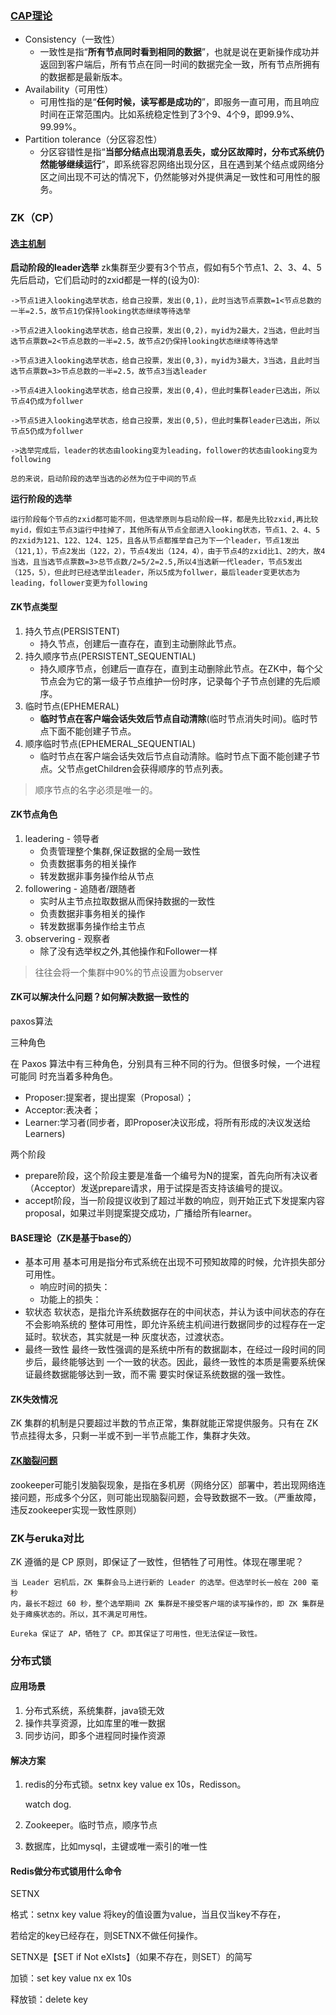 ### [CAP理论](https://blog.csdn.net/weixin_43899069/article/details/121310759)

- Consistency（一致性）
  - 一致性是指“**所有节点同时看到相同的数据**”，也就是说在更新操作成功并返回到客户端后，所有节点在同一时间的数据完全一致，所有节点所拥有的数据都是最新版本。
- Availability（可用性）
  - 可用性指的是“**任何时候，读写都是成功的**”，即服务一直可用，而且响应时间在正常范围内。比如系统稳定性到了3个9、4个9，即99.9%、99.99%。
- Partition tolerance（分区容忍性）
  - 分区容错性是指“**当部分结点出现消息丢失，或分区故障时，分布式系统仍然能够继续运行**”，即系统容忍网络出现分区，且在遇到某个结点或网络分区之间出现不可达的情况下，仍然能够对外提供满足一致性和可用性的服务。



### ZK（CP）

#### [选主机制](https://blog.csdn.net/liaofeifeifeifei/article/details/119712395)

**启动阶段的leader选举**
zk集群至少要有3个节点，假如有5个节点1、2、3、4、5先后启动，它们启动时的zxid都是一样的(设为0):

```
->节点1进入looking选举状态，给自己投票，发出(0,1)，此时当选节点票数=1<节点总数的一半=2.5，故节点1仍保持looking状态继续等待选举

->节点2进入looking选举状态，给自己投票，发出(0,2)，myid为2最大，2当选，但此时当选节点票数=2<节点总数的一半=2.5，故节点2仍保持looking状态继续等待选举

->节点3进入looking选举状态，给自己投票，发出(0,3)，myid为3最大，3当选，且此时当选节点票数=3>节点总数的一半=2.5，故节点3当选leader

->节点4进入looking选举状态，给自己投票，发出(0,4)，但此时集群leader已选出，所以节点4仍成为follwer

->节点5进入looking选举状态，给自己投票，发出(0,5)，但此时集群leader已选出，所以节点5仍成为follwer

->选举完成后，leader的状态由looking变为leading，follower的状态由looking变为following

总的来说，启动阶段的选举当选的必然为位于中间的节点
```

**运行阶段的选举**

```
运行阶段每个节点的zxid都可能不同，但选举原则与启动阶段一样，都是先比较zxid,再比较myid，假如主节点3运行中挂掉了，其他所有从节点全部进入looking状态，节点1、2、4、5的zxid为121、122、124、125，且各从节点都推举自己为下一个leader，节点1发出（121,1），节点2发出（122，2），节点4发出（124，4），由于节点4的zxid比1、2的大，故4当选，且当选节点票数=3>总节点数/2=5/2=2.5,所以4当选新一代leader，节点5发出（125，5），但此时已经选举出leader，所以5成为follwer，最后leader变更状态为leading，follower变更为following
```



#### ZK节点类型

1. 持久节点(PERSISTENT)
   - 持久节点，创建后一直存在，直到主动删除此节点。
2. 持久顺序节点(PERSISTENT_SEQUENTIAL)
   - 持久顺序节点，创建后一直存在，直到主动删除此节点。在ZK中，每个父节点会为它的第一级子节点维护一份时序，记录每个子节点创建的先后顺序。
3. 临时节点(EPHEMERAL)
   - **临时节点在客户端会话失效后节点自动清除**(临时节点消失时间)。临时节点下面不能创建子节点。
4. 顺序临时节点(EPHEMERAL_SEQUENTIAL)
   - 临时节点在客户端会话失效后节点自动清除。临时节点下面不能创建子节点。父节点getChildren会获得顺序的节点列表。

> 顺序节点的名字必须是唯一的。



#### ZK节点角色

1. leadering - 领导者
   - 负责管理整个集群,保证数据的全局一致性
   - 负责数据事务的相关操作
   - 转发数据非事务操作给从节点
2. followering - 追随者/跟随者
   - 实时从主节点拉取数据从而保持数据的一致性
   - 负责数据非事务相关的操作
   - 转发数据事务操作给主节点
3. observering - 观察者
   - 除了没有选举权之外,其他操作和Follower一样

> 往往会将一个集群中90%的节点设置为observer



#### ZK可以解决什么问题？如何解决数据一致性的

paxos算法

三种角色

在 Paxos 算法中有三种角色，分别具有三种不同的行为。但很多时候，一个进程可能同 时充当着多种角色。

- Proposer:提案者，提出提案（Proposal）；
- Acceptor:表决者；
- Learner:学习者(同步者，即Proposer决议形成，将所有形成的决议发送给Learners)

两个阶段

- prepare阶段，这个阶段主要是准备一个编号为N的提案，首先向所有决议者（Acceptor）发送prepare请求，用于试探是否支持该编号的提议。
- accept阶段，当一阶段提议收到了超过半数的响应，则开始正式下发提案内容proposal，如果过半则提案提交成功，广播给所有learner。



#### BASE理论（ZK是基于base的）

- 基本可用
  基本可用是指分布式系统在出现不可预知故障的时候，允许损失部分可用性。
  - 响应时间的损失：	
  - 功能上的损失：
-  软状态
  软状态，是指允许系统数据存在的中间状态，并认为该中间状态的存在不会影响系统的
  整体可用性，即允许系统主机间进行数据同步的过程存在一定延时。软状态，其实就是一种
  灰度状态，过渡状态。
- 最终一致性
  最终一致性强调的是系统中所有的数据副本，在经过一段时间的同步后，最终能够达到
  一个一致的状态。因此，最终一致性的本质是需要系统保证最终数据能够达到一致，而不需
  要实时保证系统数据的强一致性。



#### ZK失效情况

ZK 集群的机制是只要超过半数的节点正常，集群就能正常提供服务。只有在 ZK节点挂得太多，只剩一半或不到一半节点能工作，集群才失效。



#### [ZK脑裂问题](https://blog.csdn.net/zxylwj/article/details/103608916)

zookeeper可能引发脑裂现象，是指在多机房（网络分区）部署中，若出现网络连接问题，形成多个分区，则可能出现脑裂问题，会导致数据不一致。（严重故障，违反zookeeper实现一致性原则）



### ZK与eruka对比

ZK 遵循的是 CP 原则，即保证了一致性，但牺牲了可用性。体现在哪里呢？

```
当 Leader 宕机后，ZK 集群会马上进行新的 Leader 的选举。但选举时长一般在 200 毫秒
内，最长不超过 60 秒，整个选举期间 ZK 集群是不接受客户端的读写操作的，即 ZK 集群是
处于瘫痪状态的。所以，其不满足可用性。
```

```
Eureka 保证了 AP，牺牲了 CP。即其保证了可用性，但无法保证一致性。
```



### 分布式锁

#### 应用场景

1. 分布式系统，系统集群，java锁无效
2. 操作共享资源，比如库里的唯一数据
3. 同步访问，即多个进程同时操作资源

#### 解决方案

1. redis的分布式锁。setnx key value ex 10s，Redisson。

   watch dog.

2. Zookeeper。临时节点，顺序节点

3. 数据库，比如mysql，主键或唯一索引的唯一性



#### Redis做分布式锁用什么命令

SETNX

格式：setnx key value 将key的值设置为value，当且仅当key不存在，

若给定的key已经存在，则SETNX不做任何操作。

SETNX是【SET if Not eXIsts】（如果不存在，则SET）的简写

加锁：set key value nx ex 10s

释放锁：delete key